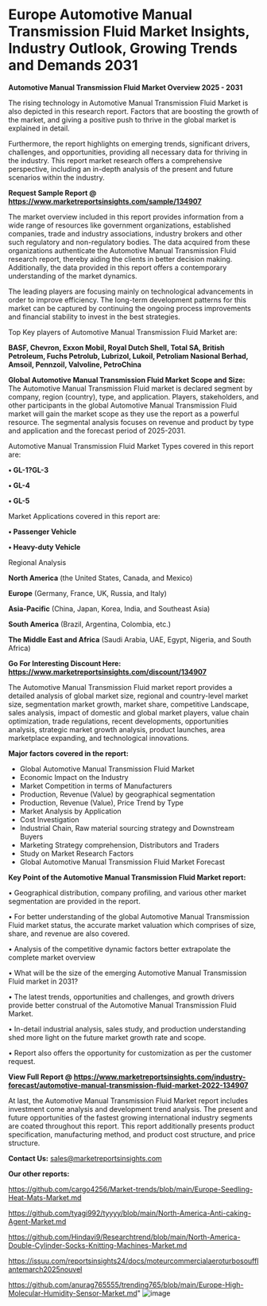 # Europe Automotive Manual Transmission Fluid Market Insights, Industry Outlook, Growing Trends and Demands 2031

<Strong> Automotive Manual Transmission Fluid Market Overview 2025 - 2031</strong>

The rising technology in Automotive Manual Transmission Fluid Market is also depicted in this research report. Factors that are boosting the growth of the market, and giving a positive push to thrive in the global market is explained in detail.

Furthermore, the report highlights on emerging trends, significant drivers, challenges, and opportunities, providing all necessary data for thriving in the industry. This report market research offers a comprehensive perspective, including an in-depth analysis of the present and future scenarios within the industry.

<strong>Request Sample Report @ <a href=https://www.marketreportsinsights.com/sample/134907>https://www.marketreportsinsights.com/sample/134907</a></strong>

The market overview included in this report provides information from a wide range of resources like government organizations, established companies, trade and industry associations, industry brokers and other such regulatory and non-regulatory bodies. The data acquired from these organizations authenticate the Automotive Manual Transmission Fluid research report, thereby aiding the clients in better decision making. Additionally, the data provided in this report offers a contemporary understanding of the market dynamics.

The leading players are focusing mainly on technological advancements in order to improve efficiency. The long-term development patterns for this market can be captured by continuing the ongoing process improvements and financial stability to invest in the best strategies.

Top Key players of Automotive Manual Transmission Fluid Market are:

<strong>BASF, Chevron, Exxon Mobil, Royal Dutch Shell, Total SA, British Petroleum, Fuchs Petrolub, Lubrizol, Lukoil, Petroliam Nasional Berhad, Amsoil, Pennzoil, Valvoline, PetroChina</strong>

<strong><b>Global Automotive Manual Transmission Fluid Market Scope and Size:</b></strong>
The Automotive Manual Transmission Fluid market is declared segment by company, region (country), type, and application. Players, stakeholders, and other participants in the global Automotive Manual Transmission Fluid market will gain the market scope as they use the report as a powerful resource. The segmental analysis focuses on revenue and product by type and application and the forecast period of 2025-2031.

Automotive Manual Transmission Fluid Market Types covered in this report are:

<strong>• GL-1?GL-3

• GL-4

• GL-5</strong>

Market Applications covered in this report are:

<strong>• Passenger Vehicle

• Heavy-duty Vehicle</strong> 

Regional Analysis

<strong>North America</strong> (the United States, Canada, and Mexico)

<strong>Europe</strong> (Germany, France, UK, Russia, and Italy)

<strong>Asia-Pacific</strong> (China, Japan, Korea, India, and Southeast Asia)

<strong>South America</strong> (Brazil, Argentina, Colombia, etc.)

<strong>The Middle East and Africa</strong> (Saudi Arabia, UAE, Egypt, Nigeria, and South Africa)

<strong>Go For Interesting Discount Here: <a href=https://www.marketreportsinsights.com/discount/134907>https://www.marketreportsinsights.com/discount/134907</a></strong>

The Automotive Manual Transmission Fluid market report provides a detailed analysis of global market size, regional and country-level market size, segmentation market growth, market share, competitive Landscape, sales analysis, impact of domestic and global market players, value chain optimization, trade regulations, recent developments, opportunities analysis, strategic market growth analysis, product launches, area marketplace expanding, and technological innovations.

<strong><b>Major factors covered in the report:</b></strong>
<ul>
  <li>Global Automotive Manual Transmission Fluid Market </li>
  <li>Economic Impact on the Industry</li>
  <li>Market Competition in terms of Manufacturers</li>
  <li>Production, Revenue (Value) by geographical segmentation</li>
  <li>Production, Revenue (Value), Price Trend by Type</li>
  <li>Market Analysis by Application</li>
  <li>Cost Investigation</li>
  <li>Industrial Chain, Raw material sourcing strategy and Downstream Buyers</li>
  <li>Marketing Strategy comprehension, Distributors and Traders</li>
  <li>Study on Market Research Factors</li>
  <li>Global Automotive Manual Transmission Fluid Market Forecast</li>
</ul>

<strong><b>Key Point of the Automotive Manual Transmission Fluid Market report:</b></strong>

• Geographical distribution, company profiling, and various other market segmentation are provided in the report.

• For better understanding of the global Automotive Manual Transmission Fluid market status, the accurate market valuation which comprises of size, share, and revenue are also covered.

• Analysis of the competitive dynamic factors better extrapolate the complete market overview

• What will be the size of the emerging Automotive Manual Transmission Fluid market in 2031?

• The latest trends, opportunities and challenges, and growth drivers provide better construal of the Automotive Manual Transmission Fluid Market.

• In-detail industrial analysis, sales study, and production understanding shed more light on the future market growth rate and scope.

• Report also offers the opportunity for customization as per the customer request.

<strong><b>View Full Report @ <a href=https://www.marketreportsinsights.com/industry-forecast/automotive-manual-transmission-fluid-market-2022-134907>https://www.marketreportsinsights.com/industry-forecast/automotive-manual-transmission-fluid-market-2022-134907</a></b></strong>


At last, the Automotive Manual Transmission Fluid Market report includes investment come analysis and development trend analysis. The present and future opportunities of the fastest growing international industry segments are coated throughout this report. This report additionally presents product specification, manufacturing method, and product cost structure, and price structure.

<strong>Contact Us:</strong>
sales@marketreportsinsights.com

<strong>Our other reports:</strong>

<a href=https://github.com/cargo4256/Market-trends/blob/main/Europe-Seedling-Heat-Mats-Market.md>https://github.com/cargo4256/Market-trends/blob/main/Europe-Seedling-Heat-Mats-Market.md</a>

<a href=https://github.com/tyagi992/tyyyy/blob/main/North-America-Anti-caking-Agent-Market.md>https://github.com/tyagi992/tyyyy/blob/main/North-America-Anti-caking-Agent-Market.md</a>

<a href=https://github.com/Hindavi9/Researchtrend/blob/main/North-America-Double-Cylinder-Socks-Knitting-Machines-Market.md>https://github.com/Hindavi9/Researchtrend/blob/main/North-America-Double-Cylinder-Socks-Knitting-Machines-Market.md</a>

<a href=https://issuu.com/reportsinsights24/docs/moteurcommercialaeroturbosoufflantemarch2025nouvel>https://issuu.com/reportsinsights24/docs/moteurcommercialaeroturbosoufflantemarch2025nouvel</a>

<a href=https://github.com/anurag765555/trending765/blob/main/Europe-High-Molecular-Humidity-Sensor-Market.md>https://github.com/anurag765555/trending765/blob/main/Europe-High-Molecular-Humidity-Sensor-Market.md</a>"
![image](https://github.com/user-attachments/assets/80b1795a-553d-41ea-afb5-3d664bd74fd4)
